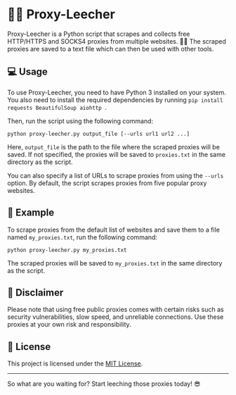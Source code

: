 # 🔎🌐 Proxy-Leecher

Proxy-Leecher is a Python script that scrapes and collects free HTTP/HTTPS and SOCKS4 proxies from multiple websites. 🕵️‍♂️ The scraped proxies are saved to a text file which can then be used with other tools.

## 💻 Usage
To use Proxy-Leecher, you need to have Python 3 installed on your system. You also need to install the required dependencies by running `pip install requests BeautifulSoup aiohttp `.

Then, run the script using the following command:

	python proxy-leecher.py output_file [--urls url1 url2 ...] 

Here, `output_file` is the path to the file where the scraped proxies will be saved. If not specified, the proxies will be saved to `proxies.txt` in the same directory as the script.

You can also specify a list of URLs to scrape proxies from using the `--urls` option. By default, the script scrapes proxies from five popular proxy websites.

## 📝 Example
To scrape proxies from the default list of websites and save them to a file named `my_proxies.txt`, run the following command:

	python proxy-leecher.py my_proxies.txt 

The scraped proxies will be saved to `my_proxies.txt` in the same directory as the script.

## 🤝 Disclaimer
Please note that using free public proxies comes with certain risks such as security vulnerabilities, slow speed, and unreliable connections. Use these proxies at your own risk and responsibility.

## 📄 License
This project is licensed under the [MIT License](https://github.com/Bardiafa/Proxy-Leecher/blob/main/LICENSE).

-------

So what are you waiting for? Start leeching those proxies today! 😎

